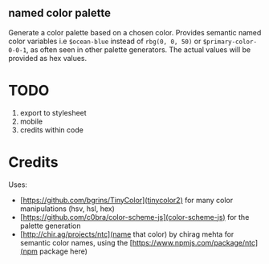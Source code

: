 ## named color palette

Generate a color palette based on a chosen color.  Provides semantic named color variables i.e `$ocean-blue` instead of `rbg(0, 0, 50)` or `$primary-color-0-0-1`, as often seen in other palette generators.  The actual values will be provided as hex values.

# TODO
1. export to stylesheet
2. mobile
3. credits within code

# Credits

Uses:
- [https://github.com/bgrins/TinyColor](tinycolor2) for many color manipulations (hsv, hsl, hex)
- [https://github.com/c0bra/color-scheme-js](color-scheme-js) for the palette generation
- [http://chir.ag/projects/ntc](name that color) by chirag mehta for semantic color names, using the [https://www.npmjs.com/package/ntc](npm package here)
